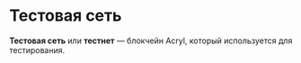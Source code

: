 # Тестовая сеть

**Тестовая сеть** или **тестнет** — блокчейн Acryl, который используется для тестирования.
